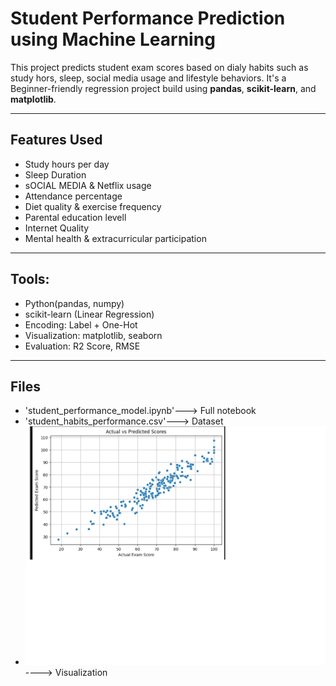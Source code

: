 # Student Performance Prediction using Machine Learning

This project predicts student exam scores based on dialy habits such as study hors, sleep, social media usage and lifestyle behaviors.
It's a Beginner-friendly regression project build using **pandas**, **scikit-learn**, and **matplotlib**.

---

##   Features Used
- Study hours per day
- Sleep Duration 
- sOCIAL MEDIA & Netflix usage
- Attendance percentage
- Diet quality & exercise frequency
- Parental education levell
- Internet Quality
- Mental health & extracurricular participation

---

## Tools:
- Python(pandas, numpy)
- scikit-learn (Linear Regression)
- Encoding: Label + One-Hot
- Visualization: matplotlib, seaborn
- Evaluation: R2 Score, RMSE

---

## Files
- 'student_performance_model.ipynb'---> Full notebook
- 'student_habits_performance.csv'---> Dataset
- ![Prediction Chart](Actual%20vs%20predicted.png) ----> Visualization
